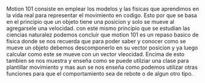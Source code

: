 Motion 101 consiste en emplear los modelos y las fisicas que aprendimos en la vida real para representar el movimiento en codigo. Esto por que se basa en el principio que un objeto tiene una posicion y solo se mueve al agregarsele una velocidad. con este mismo principio que se estudian las ciencias naturalez podemos concluir que motion 101 es un repaso basico de fisica donde se nos recuerda que para poder saber y conocer como se mueve un objeto debemos descomponerlo en su vector posicion y ya luego calcular como este se mueve con un vector vleocidad. Encima de esto tambien se nos muestra y enseña como se puede utilziar una clase para plantillar movimiento y mas aun se nos enseña como podemos utilizar otras funciones para que el comportamiento sea de rebote o de algun otro tipo.
